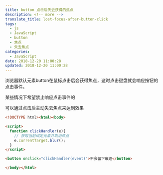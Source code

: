 ```yaml
---
title: button 点击后失去获得的焦点
description: <!-- more -->
translate_title: lost-focus-after-button-click
tags:
  - js
  - JavaScript
  - button
  - 焦点
  - 失去焦点
categories:
  - JavaScript
date: 2018-12-20 11:00:28
updated: 2018-12-20 11:00:28
---
```


浏览器默认元素button在鼠标点击后会获得焦点，这时点击键盘就会响应按钮的点击事件。

某些情况下希望禁止响应点击事件的

可以通过点击后主动失去焦点来达到效果


``` html
<!DOCTYPE html><html><body>

<script>
  function clickHandler(e){
    // 获取当前绑定元素并取消焦点
    e.currentTarget.blur();
  }
</script>

<button onclick="clickHandler(event)">不会留下痕迹</button>

</body></html>
```